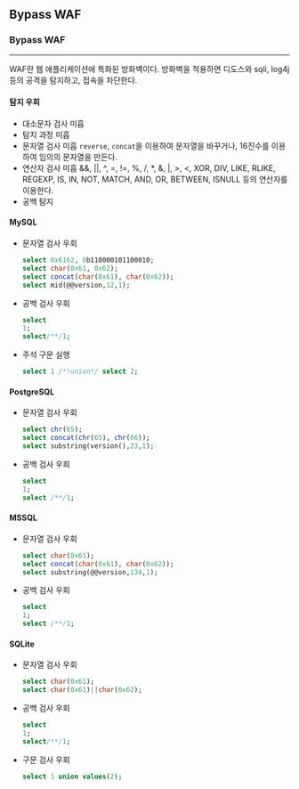 ## Bypass WAF
### Bypass WAF
---
WAF란 웹 애플리케이션에 특화된 방화벽이다. 방화벽을 적용하면 디도스와 sqli, log4j등의 공격을 탐지하고, 접속을 차단한다. 
#### 탐지 우회
- 대소문자 검사 미흡
- 탐지 과정 미흡
- 문자열 검사 미흡
`reverse`, `concat`을 이용하여 문자열을 바꾸거나, 16진수를 이용하여 임의의 문자열을 만든다.
- 연산자 검사 미흡
&&, ||, ^, =, !=, %, /, *, &, |, >, <, XOR, DIV, LIKE, RLIKE, REGEXP, IS, IN, NOT, MATCH, AND, OR, BETWEEN, ISNULL 등의 연산자를 이용한다.
- 공백 탐지
#### MySQL
- 문자열 검사 우회
  ```sql
  select 0x6162, 0b110000101100010;
  select char(0x61, 0x62);
  select concat(char(0x61), char(0x62));
  select mid(@@version,12,1);
  ``` 
- 공백 검사 우회
  ```sql
  select
  1;
  select/**/1;
  ```
- 주석 구문 실행
  ```sql
  select 1 /*!union*/ select 2;
  ```
#### PostgreSQL
- 문자열 검사 우회
  ```sql
  select chr(65);
  select concat(chr(65), chr(66));
  select substring(version(),23,1);
  ```
- 공백 검사 우회
  ```sql
  select
  1;
  select /**/1;
  ```
#### MSSQL
- 문자열 검사 우회
  ```sql
  select char(0x61);
  select concat(char(0x61), char(0x62));
  select substring(@@version,134,1);
  ```
- 공백 검사 우회
  ```sql
  select
  1;
  select /**/1;
  ```
#### SQLite
- 문자열 검사 우회
  ```sql
  select char(0x61);
  select char(0x61)||char(0x62);
  ```
- 공백 검사 우회
  ```sql
  select
  1;
  select/**/1;
  ```
- 구문 검사 우회
  ```sql
  select 1 union values(2);
  ```